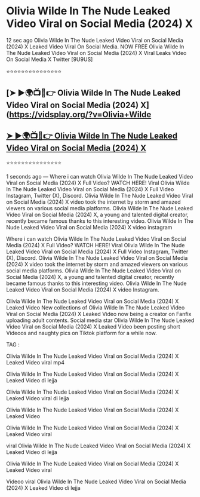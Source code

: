 ﻿# Olivia Wilde In The Nude Leaked Video Viral on Social Media (2024) X



12 sec ago Olivia Wilde In The Nude Leaked Video Viral on Social Media (2024) X Leaked Video Viral On Social Media. NOW FREE Olivia Wilde In The Nude Leaked Video Viral on Social Media (2024) X Viral Leaks Video On Social Media X Twitter [9U9US]

⭐⭐⭐⭐⭐⭐⭐⭐⭐⭐⭐⭐⭐⭐⭐

## [➤ ►🌍📺📱👉 Olivia Wilde In The Nude Leaked Video Viral on Social Media (2024) X](https://vidsplay.org/?v=Olivia+Wilde

## [➤ ►🌍📺📱👉 Olivia Wilde In The Nude Leaked Video Viral on Social Media (2024) X](https://vidsplay.org/?v=Olivia+Wilde)


⭐⭐⭐⭐⭐⭐⭐⭐⭐⭐⭐⭐⭐⭐⭐



1 seconds ago — Where i can watch Olivia Wilde In The Nude Leaked Video Viral on Social Media (2024) X Full Video? WATCH HERE! Viral Olivia Wilde In The Nude Leaked Video Viral on Social Media (2024) X Full Video Instagram, Twitter (X), Discord. Olivia Wilde In The Nude Leaked Video Viral on Social Media (2024) X video took the internet by storm and amazed viewers on various social media platforms. Olivia Wilde In The Nude Leaked Video Viral on Social Media (2024) X, a young and talented digital creator, recently became famous thanks to this interesting video. Olivia Wilde In The Nude Leaked Video Viral on Social Media (2024) X video instagram

Where i can watch Olivia Wilde In The Nude Leaked Video Viral on Social Media (2024) X Full Video? WATCH HERE! Viral Olivia Wilde In The Nude Leaked Video Viral on Social Media (2024) X Full Video Instagram, Twitter (X), Discord. Olivia Wilde In The Nude Leaked Video Viral on Social Media (2024) X video took the internet by storm and amazed viewers on various social media platforms. Olivia Wilde In The Nude Leaked Video Viral on Social Media (2024) X, a young and talented digital creator, recently became famous thanks to this interesting video. Olivia Wilde In The Nude Leaked Video Viral on Social Media (2024) X video Instagram.

Olivia Wilde In The Nude Leaked Video Viral on Social Media (2024) X Leaked Video New collections of Olivia Wilde In The Nude Leaked Video Viral on Social Media (2024) X Leaked Video now being a creator on Fanfix uploading adult contents. Social media star Olivia Wilde In The Nude Leaked Video Viral on Social Media (2024) X Leaked Video been posting short Videoos and naughty pics on Tiktok platform for a while now.

TAG :

 

Olivia Wilde In The Nude Leaked Video Viral on Social Media (2024) X Leaked Video viral mp4

 

Olivia Wilde In The Nude Leaked Video Viral on Social Media (2024) X Leaked Video di lejja

 

Olivia Wilde In The Nude Leaked Video Viral on Social Media (2024) X Leaked Video viral di lejja

 

Olivia Wilde In The Nude Leaked Video Viral on Social Media (2024) X Leaked Video

 

Olivia Wilde In The Nude Leaked Video Viral on Social Media (2024) X Leaked Video viral

 

viral Olivia Wilde In The Nude Leaked Video Viral on Social Media (2024) X Leaked Video di lejja

 

Olivia Wilde In The Nude Leaked Video Viral on Social Media (2024) X Leaked Video viral

 

Videoo viral Olivia Wilde In The Nude Leaked Video Viral on Social Media (2024) X Leaked Video di lejja